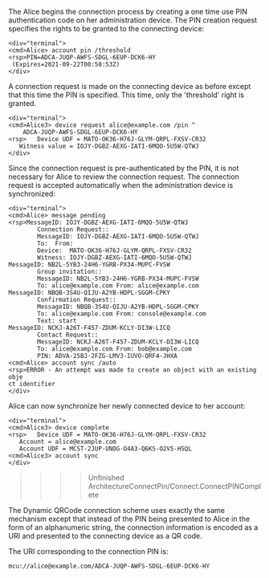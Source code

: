 
The Alice begins the connection process by creating a one time use PIN authentication code 
on her administration device. The PIN creation request specifies the rights to be granted
to the connecting device:


~~~~
<div="terminal">
<cmd>Alice> account pin /threshold
<rsp>PIN=ADCA-JUQP-AWFS-SDGL-6EUP-DCK6-HY
 (Expires=2021-09-22T00:58:53Z)
</div>
~~~~

A connection request is made on the connecting device as before except that this time 
the PIN is specified. This time, only the 'threshold' right is granted.


~~~~
<div="terminal">
<cmd>Alice3> device request alice@example.com /pin ^
    ADCA-JUQP-AWFS-SDGL-6EUP-DCK6-HY
<rsp>   Device UDF = MATO-OK36-H76J-GLYM-QRPL-FXSV-CR32
   Witness value = IOJY-DGBZ-AEXG-IATI-6MQO-5U5W-QTWJ
</div>
~~~~

Since the connection request is pre-authenticated by the PIN, it is not necessary for 
Alice to review the connection request. The connection request is accepted 
automatically when the administration device is synchronized:


~~~~
<div="terminal">
<cmd>Alice> message pending
<rsp>MessageID: IOJY-DGBZ-AEXG-IATI-6MQO-5U5W-QTWJ
        Connection Request::
        MessageID: IOJY-DGBZ-AEXG-IATI-6MQO-5U5W-QTWJ
        To:  From: 
        Device:  MATO-OK36-H76J-GLYM-QRPL-FXSV-CR32
        Witness: IOJY-DGBZ-AEXG-IATI-6MQO-5U5W-QTWJ
MessageID: NB2L-5YB3-24H6-YGRB-PX34-MUPC-FVSW
        Group invitation::
        MessageID: NB2L-5YB3-24H6-YGRB-PX34-MUPC-FVSW
        To: alice@example.com From: alice@example.com
MessageID: NBQB-3S4U-QIJU-A2YB-HDPL-SGGM-CPKY
        Confirmation Request::
        MessageID: NBQB-3S4U-QIJU-A2YB-HDPL-SGGM-CPKY
        To: alice@example.com From: console@example.com
        Text: start
MessageID: NCKJ-A26T-F457-ZDUM-KCLY-DI3W-LICQ
        Contact Request::
        MessageID: NCKJ-A26T-F457-ZDUM-KCLY-DI3W-LICQ
        To: alice@example.com From: bob@example.com
        PIN: ADVA-25BJ-2FZG-LMV3-IUVO-QRF4-JHXA
<cmd>Alice> account sync /auto
<rsp>ERROR - An attempt was made to create an object with an existing obje
ct identifier
</div>
~~~~

Alice can now synchronize her newly connected device to her account:


~~~~
<div="terminal">
<cmd>Alice3> device complete
<rsp>   Device UDF = MATO-OK36-H76J-GLYM-QRPL-FXSV-CR32
   Account = alice@example.com
   Account UDF = MCST-2JUP-UNOG-O4A3-Q6KS-O2V5-HSQL
<cmd>Alice3> account sync
</div>
~~~~

>>>> Unfinished ArchitectureConnectPin/Connect.ConnectPINComplete



The Dynamic QRCode connection scheme uses exactly the same mechanism except that instead 
of the PIN being presented to Alice in the form of an alphanumeric string, the connection
information is encoded as a URI and presented to the connecting device as a QR code.

The URI corresponding to the connection PIN is:

~~~~
mcu://alice@example.com/ADCA-JUQP-AWFS-SDGL-6EUP-DCK6-HY
~~~~


